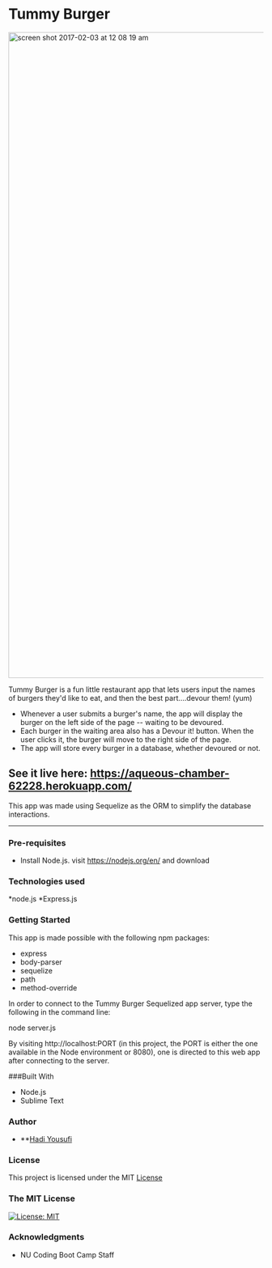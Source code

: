 # Tummy Burger
<img width="1277" alt="screen shot 2017-02-03 at 12 08 19 am" src="https://cloud.githubusercontent.com/assets/20719058/22581414/5c7ca398-e9a5-11e6-82fd-437296eb8d4e.png">

Tummy Burger is a fun little restaurant app that lets users input the names of burgers they'd like to eat, and then the best part....devour them! (yum)

* Whenever a user submits a burger's name, the app will display the burger on the left side of the page -- waiting to be devoured.
* Each burger in the waiting area also has a Devour it! button. When the user clicks it, the burger will move to the right side of the page.
* The app will store every burger in a database, whether devoured or not.

## See it live here: https://aqueous-chamber-62228.herokuapp.com/

This app was made using Sequelize as the ORM to simplify the database interactions.

---

### Pre-requisites

* Install Node.js. visit https://nodejs.org/en/ and download

### Technologies used

*node.js
*Express.js


### Getting Started
This app is made possible with the following npm packages:
* express
* body-parser
* sequelize
* path
* method-override

In order to connect to the Tummy Burger Sequelized app server, type the following in the command line:

 node server.js

By visiting http://localhost:PORT (in this project, the PORT is either the one available in the Node environment or 8080), one is directed to this web app after connecting to the server.



###Built With
* Node.js
* Sublime Text


### Author
* **[Hadi Yousufi](https://github.com/hadicodes)

### License
This project is licensed under the MIT [License](https://opensource.org/licenses/MIT)
### The MIT License
[![License: MIT](https://img.shields.io/badge/License-MIT-yellow.svg)](https://opensource.org/licenses/MIT)  



### Acknowledgments

* NU Coding Boot Camp Staff
